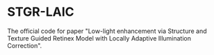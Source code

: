 # STGR-LAIC
The official code for paper "Low-light enhancement via Structure and Texture Guided Retinex Model with Locally Adaptive Illumination Correction".
